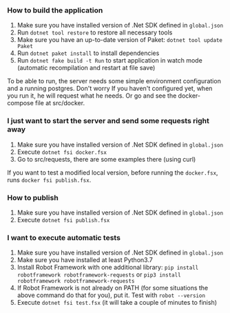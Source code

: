 ### How to build the application

1. Make sure you have installed version of .Net SDK defined in `global.json`
2. Run `dotnet tool restore` to restore all necessary tools
3. Make sure you have an up-to-date version of Paket: `dotnet tool update Paket`
4. Run `dotnet paket install` to install dependencies
5. Run `dotnet fake build -t Run` to start application in watch mode (automatic recompilation and restart at file save)

To be able to run, the server needs some simple environment configuration and a running postgres.
Don't worry If you haven't configured yet, when you run it, he will request what he needs.
Or go and see the docker-compose file at src/docker.

### I just want to start the server and send some requests right away

1. Make sure you have installed version of .Net SDK defined in `global.json`
2. Execute `dotnet fsi docker.fsx`
3. Go to src/requests, there are some examples there (using curl)

If you want to test a modified local version, before running the `docker.fsx`, runs `docker fsi publish.fsx`.

### How to publish

1. Make sure you have installed version of .Net SDK defined in `global.json`
2. Execute `dotnet fsi publish.fsx`

### I want to execute automatic tests

1. Make sure you have installed version of .Net SDK defined in `global.json`
2. Make sure you have installed at least Python3.7
3. Install Robot Framework with one additional library: `pip install robotframework robotframework-requests` or `pip3 install robotframework robotframework-requests`
4. If Robot Framework is not already on PATH (for some situations the above command do that for you), put it. Test with `robot --version`
5. Execute `dotnet fsi test.fsx` (it will take a couple of minutes to finish)
